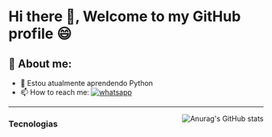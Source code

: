 # Hi there 👋, Welcome to my GitHub profile 😄

## 🙍 About me:

- 🌱 Estou atualmente aprendendo Python
- 📫 How to reach me: <a href="https://wa.me/557188589295"><img src="https://img.shields.io/badge/WhatsApp-25D366?style=for-the-badge&logo=whatsapp&logoColor=white" alt="whatsapp"></a>

<hr>

<a href="https://github.com/anuraghazra/github-readme-stats" target="_blank"><img src="https://github-readme-stats.vercel.app/api/top-langs/?username=notnotch39&langs_count=8&theme=tokyonight" alt="Anurag's GitHub stats" align="right"></a>



### Tecnologias



